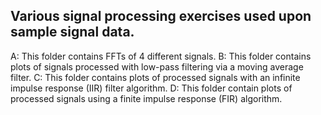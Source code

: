 ## Various signal processing exercises used upon sample signal data.

A: This folder contains FFTs of 4 different signals.
B: This folder contains plots of signals processed with low-pass filtering via a moving average filter. 
C: This folder contains plots of processed signals with an infinite impulse response (IIR) filter algorithm.
D: This folder contain plots of processed signals using a finite impulse response (FIR) algorithm. 

